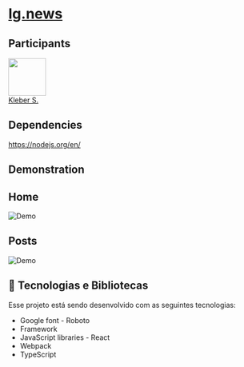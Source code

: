 # [Ig.news](http://localhost:3000)

## **Participants**

[<img src="https://avatars0.githubusercontent.com/u/15957216?s=460&v=4" width="75px;"/>](https://github.com/DevKleber) <br />
[Kleber S.](https://github.com/DevKleber)

## **Dependencies**

https://nodejs.org/en/


## **Demonstration**

## **Home**
![Demo](https://i.imgur.com/MIVZgZh.png)
## **Posts**
![Demo](https://i.imgur.com/AIBI4qH.png)



## 🚀 Tecnologias e Bibliotecas

Esse projeto está sendo desenvolvido com as seguintes tecnologias:

- Google font - Roboto
- Framework
- JavaScript libraries - React
- Webpack
- TypeScript

